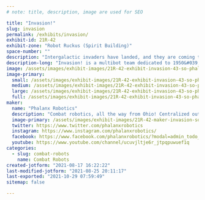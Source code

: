 ```yaml
---
# note: title, description, image are used for SEO

title: "Invasion!"
slug: invasion
permalink: /exhibits/invasion/
exhibit-id: 21R-42
exhibit-zone: "Robot Ruckus (Spirit Building)"
space-number: ""
description: "Intergalactic invaders have landed, and they are coming to Florida! "
description-long: "Invasion! is a multibot team dedicated to 1950&#039;s sci-fi horror. It is created to attack opponents from all angles, with 0 weakness. "
image: /assets/images/exhibit-images/21R-42-exhibit-invasion-43-so-phalanxrobotics-logo-9535-large.jpg
image-primary: 
  small: /assets/images/exhibit-images/21R-42-exhibit-invasion-43-so-phalanxrobotics-logo-9535-small.jpg
  medium: /assets/images/exhibit-images/21R-42-exhibit-invasion-43-so-phalanxrobotics-logo-9535-medium.jpg
  large: /assets/images/exhibit-images/21R-42-exhibit-invasion-43-so-phalanxrobotics-logo-9535-large.jpg
  full: /assets/images/exhibit-images/21R-42-exhibit-invasion-43-so-phalanxrobotics-logo-9535-full.jpg
maker: 
  name: "Phalanx Robotics"
  description: "Combat robotics, all the way from Ohio! Centralized out of the University of Akron, we are a combat robotics team comprised mostly of students/alumni. "
  image-primary: /assets/images/exhibit-images/21R-42-maker-invasion-so-phalanxrobotics-logo-medium.jpg
  twitter: https://www.twitter.com/phalanxrobotics
  instagram: https://www.instagram.com/phalanxrobotics/
  facebook: https://www.facebook.com/phalanxrobotics/?modal=admin_todo_tour
  youtube: https://www.youtube.com/channel/ucuvjltje6r_jtpqpuwuef1q
categories: 
  - slug: combat-robots
    name: Combat Robots
created-jotform: "2021-08-17 16:22:22"
last-modified-jotform: "2021-08-25 20:11:17"
last-exported: "2021-10-29 07:59:49"
sitemap: false

---
```

